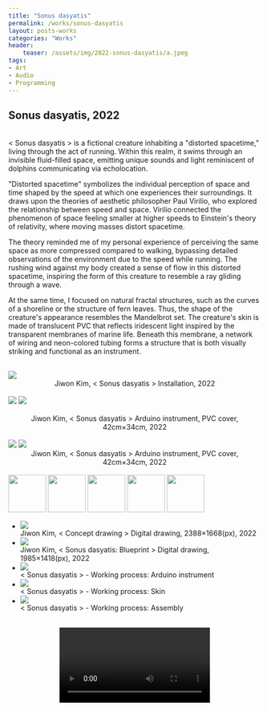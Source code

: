 ```yaml
---
title: "Sonus dasyatis"
permalink: /works/sonus-dasyatis
layout: posts-works
categories: "Works"
header:
    teaser: /assets/img/2022-sonus-dasyatis/a.jpeg
tags:
- Art
- Audio
- Programming
---
```

## Sonus dasyatis, 2022
<br>
< Sonus dasyatis > is a fictional creature inhabiting a "distorted spacetime," living through the act of running. Within this realm, it swims through an invisible fluid-filled space, emitting unique sounds and light reminiscent of dolphins communicating via echolocation.
<br>

"Distorted spacetime" symbolizes the individual perception of space and time shaped by the speed at which one experiences their surroundings. It draws upon the theories of aesthetic philosopher Paul Virilio, who explored the relationship between speed and space. Virilio connected the phenomenon of space feeling smaller at higher speeds to Einstein's theory of relativity, where moving masses distort spacetime.
<br> 

The theory reminded me of my personal experience of perceiving the same space as more compressed compared to walking, bypassing detailed observations of the environment due to the speed while running. The rushing wind against my body created a sense of flow in this distorted spacetime, inspiring the form of this creature to resemble a ray gliding through a wave.
<br>

At the same time, I focused on natural fractal structures, such as the curves of a shoreline or the structure of fern leaves. Thus, the shape of the creature's appearance resembles the Mandelbrot set. The creature's skin is made of translucent PVC that reflects iridescent light inspired by the transparent membranes of marine life. Beneath this membrane, a network of wiring and neon-colored tubing forms a structure that is both visually striking and functional as an instrument.
<br> 
<br> 

<img src="/assets/img/2022-sonus-dasyatis/a.jpeg" style="width:auto; height:auto;"> 
<div style = "text-align: center;"> 
Jiwon Kim, < Sonus dasyatis > Installation, 2022 
</div>
<br>

<div class="left">
<img src="/assets/img/2022-sonus-dasyatis/b.jpeg" />
<img src="/assets/img/2022-sonus-dasyatis/c.jpeg" />
</div>

<div style = "text-align: center;"> 
<br>
Jiwon Kim, < Sonus dasyatis > Arduino instrument, PVC cover, 42cm×34cm, 2022
</div>
<br>

<img src="/assets/img/2022-sonus-dasyatis/d.jpeg" />
<img src="/assets/img/2022-sonus-dasyatis/e.jpeg" />

<div style = "text-align: center;"> 
Jiwon Kim, < Sonus dasyatis > Arduino instrument, PVC cover, 42cm×34cm, 2022
</div>
<br>

<div class="carousel-container">
<!-- Thumbnails -->
<div class="carousel-thumbnails">
    <img src="/assets/img/2022-sonus-dasyatis/zf.jpeg" width="75" height="75" data-index="0">
    <img src="/assets/img/2022-sonus-dasyatis/zg.jpeg" width="75" height="75" data-index="1">
    <img src="/assets/img/2022-sonus-dasyatis/zh.jpeg" width="75" height="75" data-index="2">
    <img src="/assets/img/2022-sonus-dasyatis/zi.jpeg" width="75" height="75" data-index="3">
    <img src="/assets/img/2022-sonus-dasyatis/zj.jpeg" width="75" height="75" data-index="4">
</div>
<!-- Main Carousel -->
<div class="glide glide-main">
    <div class="glide__track" data-glide-el="track">
    <ul class="glide__slides">
        <li class="glide__slide">
            <img src="/assets/img/2022-sonus-dasyatis/f.jpeg">
            <div class="slide-caption">Jiwon Kim, < Concept drawing > Digital drawing, 2388×1668(px), 2022
            </div>
        </li>
        <li class="glide__slide">
            <img src="/assets/img/2022-sonus-dasyatis/g.jpeg">
            <div class="slide-caption">Jiwon Kim, < Sonus dasyatis: Blueprint > Digital drawing, 1985×1418(px), 2022</div>
        </li>
        <li class="glide__slide">
            <img src="/assets/img/2022-sonus-dasyatis/h.jpeg">
            <div class="slide-caption">< Sonus dasyatis > - Working process: Arduino instrument</div>
        </li>
        <li class="glide__slide">
            <img src="/assets/img/2022-sonus-dasyatis/i.jpeg">
            <div class="slide-caption">< Sonus dasyatis > - Working process: Skin</div>
        </li>
        <li class="glide__slide">
            <img src="/assets/img/2022-sonus-dasyatis/j.jpeg">
            <div class="slide-caption">< Sonus dasyatis > - Working process: Assembly</div>
        </li>
    </ul>
    </div>
</div>
<br>

<video controls style="display: block; margin: 0 auto; width: auto; max-width: 100%; height: auto;">
  <source src="{{ '/assets/img/2022-sonus-dasyatis/sonus-dasyatis.mp4' | relative_url }}" type="video/mp4">
</video>
